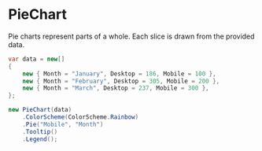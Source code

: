# PieChart

Pie charts represent parts of a whole. Each slice is drawn from the provided data.

```csharp demo
var data = new[]
{
    new { Month = "January", Desktop = 186, Mobile = 100 },
    new { Month = "February", Desktop = 305, Mobile = 200 },
    new { Month = "March", Desktop = 237, Mobile = 300 },
};

new PieChart(data)
    .ColorScheme(ColorScheme.Rainbow)
    .Pie("Mobile", "Month")
    .Tooltip()
    .Legend();
```
